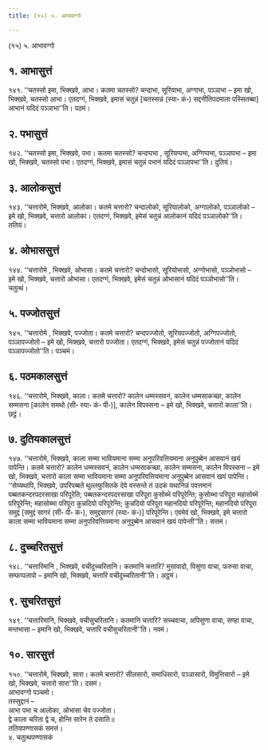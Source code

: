 ```yaml
---
title: (१५) ५. आभावग्गो

---
```

(१५) ५. आभावग्गो  


## १. आभासुत्तं

१४१. ‘‘चतस्सो इमा, भिक्खवे, आभा। कतमा चतस्सो? चन्दाभा, सूरियाभा, अग्गाभा, पञ्ञाभा – इमा खो, भिक्खवे, चतस्सो आभा। एतदग्गं, भिक्खवे, इमासं चतुन्नं [चतस्सन्नं (स्या॰ कं॰) सद्दनीतिपदमाला पस्सितब्बा] आभानं यदिदं पञ्ञाभा’’ति। पठमं।  


## २. पभासुत्तं

१४२. ‘‘चतस्सो इमा, भिक्खवे, पभा। कतमा चतस्सो? चन्दप्पभा , सूरियप्पभा, अग्गिप्पभा, पञ्ञापभा – इमा खो, भिक्खवे, चतस्सो पभा। एतदग्गं, भिक्खवे, इमासं चतुन्नं पभानं यदिदं पञ्ञापभा’’ति। दुतियं।  


## ३. आलोकसुत्तं

१४३. ‘‘चत्तारोमे, भिक्खवे, आलोका। कतमे चत्तारो? चन्दालोको, सूरियालोको, अग्गालोको, पञ्ञालोको – इमे खो, भिक्खवे, चत्तारो आलोका। एतदग्गं, भिक्खवे, इमेसं चतुन्नं आलोकानं यदिदं पञ्ञालोको’’ति। ततियं।  


## ४. ओभाससुत्तं

१४४. ‘‘चत्तारोमे , भिक्खवे, ओभासा। कतमे चत्तारो? चन्दोभासो, सूरियोभासो, अग्गोभासो, पञ्ञोभासो – इमे खो, भिक्खवे, चत्तारो ओभासा। एतदग्गं, भिक्खवे, इमेसं चतुन्नं ओभासानं यदिदं पञ्ञोभासो’’ति। चतुत्थं।  


## ५. पज्जोतसुत्तं

१४५. ‘‘चत्तारोमे , भिक्खवे, पज्जोता। कतमे चत्तारो? चन्दपज्जोतो, सूरियपज्जोतो, अग्गिपज्जोतो, पञ्ञापज्जोतो – इमे खो, भिक्खवे, चत्तारो पज्जोता। एतदग्गं, भिक्खवे, इमेसं चतुन्नं पज्जोतानं यदिदं पञ्ञापज्जोतो’’ति। पञ्चमं।  


## ६. पठमकालसुत्तं

१४६. ‘‘चत्तारोमे, भिक्खवे, काला। कतमे चत्तारो? कालेन धम्मस्सवनं, कालेन धम्मसाकच्छा, कालेन सम्मसना [कालेन समथो (सी॰ स्या॰ कं॰ पी॰)], कालेन विपस्सना – इमे खो, भिक्खवे, चत्तारो काला’’ति। छट्ठं।  


## ७. दुतियकालसुत्तं

१४७. ‘‘चत्तारोमे, भिक्खवे, काला सम्मा भावियमाना सम्मा अनुपरिवत्तियमाना अनुपुब्बेन आसवानं खयं पापेन्ति। कतमे चत्तारो? कालेन धम्मस्सवनं, कालेन धम्मसाकच्छा, कालेन सम्मसना, कालेन विपस्सना – इमे खो, भिक्खवे, चत्तारो काला सम्मा भावियमाना सम्मा अनुपरिवत्तियमाना अनुपुब्बेन आसवानं खयं पापेन्ति।  
‘‘सेय्यथापि, भिक्खवे, उपरिपब्बते थुल्लफुसितके देवे वस्सन्ते तं उदकं यथानिन्नं पवत्तमानं पब्बतकन्दरपदरसाखा परिपूरेति; पब्बतकन्दरपदरसाखा परिपूरा कुसोब्भे परिपूरेन्ति; कुसोब्भा परिपूरा महासोब्भे परिपूरेन्ति; महासोब्भा परिपूरा कुन्नदियो परिपूरेन्ति; कुन्नदियो परिपूरा महानदियो परिपूरेन्ति; महानदियो परिपूरा समुद्दं [समुद्दं सागरं (सी॰ पी॰ क॰), समुद्दसागरं (स्या॰ कं॰)] परिपूरेन्ति। एवमेवं खो, भिक्खवे, इमे चत्तारो काला सम्मा भावियमाना सम्मा अनुपरिवत्तियमाना अनुपुब्बेन आसवानं खयं पापेन्ती’’ति। सत्तमं।  


## ८. दुच्चरितसुत्तं

१४८. ‘‘चत्तारिमानि , भिक्खवे, वचीदुच्चरितानि। कतमानि चत्तारि? मुसावादो, पिसुणा वाचा, फरुसा वाचा, सम्फप्पलापो – इमानि खो, भिक्खवे, चत्तारि वचीदुच्चरितानी’’ति। अट्ठमं।  


## ९. सुचरितसुत्तं

१४९. ‘‘चत्तारिमानि, भिक्खवे, वचीसुचरितानि। कतमानि चत्तारि? सच्चवाचा, अपिसुणा वाचा, सण्हा वाचा, मन्तभासा – इमानि खो, भिक्खवे, चत्तारि वचीसुचरितानी’’ति। नवमं।  


## १०. सारसुत्तं

१५०. ‘‘चत्तारोमे, भिक्खवे, सारा। कतमे चत्तारो? सीलसारो, समाधिसारो, पञ्ञासारो, विमुत्तिसारो – इमे खो, भिक्खवे, चत्तारो सारा’’ति। दसमं।  
आभावग्गो पञ्चमो।  
तस्सुद्दानं –  
आभा पभा च आलोका, ओभासा चेव पज्जोता।  
द्वे काला चरिता द्वे च, होन्ति सारेन ते दसाति॥  
ततियपण्णासकं समत्तं।  
४. चतुत्थपण्णासकं  